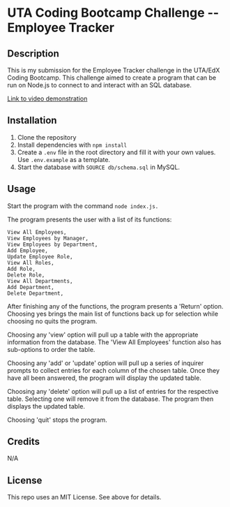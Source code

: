 # UTA Coding Bootcamp Challenge  -- Employee Tracker

## Description

This is my submission for the Employee Tracker challenge in the UTA/EdX Coding Bootcamp. This challenge aimed to create a program that can be run on Node.js to connect to and interact with an SQL database.

<a href="https://drive.google.com/file/d/1h2JJ7GN0AKrOoPkvKU-220O51RlcawdA/view?usp=sharing">Link to video demonstration</a>



## Installation

1. Clone the repository
2. Install dependencies with `npm install`
3. Create a `.env` file in the root directory and fill it with your own values. Use `.env.example` as a template.
4. Start the database with `SOURCE db/schema.sql` in MySQL.



## Usage

Start the program with the command `node index.js.`

The program presents the user with a list of its functions:

    View All Employees,   
    View Employees by Manager,   
    View Employees by Department,   
    Add Employee,   
    Update Employee Role,   
    View All Roles,   
    Add Role,   
    Delete Role,   
    View All Departments,   
    Add Department,   
    Delete Department,   
    
After finishing any of the functions, the program presents a 'Return' option. Choosing yes brings the main list of functions back up for selection while choosing no quits the program.

Choosing any 'view' option will pull up a table with the appropriate information from the database. The 'View All Employees' function also has sub-options to order the table.   

Choosing any 'add' or 'update' option will pull up a series of inquirer prompts to collect entries for each column of the chosen table. Once they have all been answered, the program will display the updated table.   

Choosing any 'delete' option will pull up a list of entries for the respective table. Selecting one will remove it from the database. The program then displays the updated table.   

Choosing 'quit' stops the program.  


## Credits

N/A

## License

This repo uses an MIT License. See above for details.
